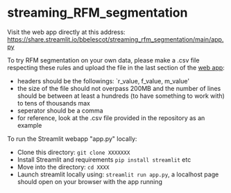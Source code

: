 # streaming_RFM_segmentation

Visit the web app directly at this address: https://share.streamlit.io/bbelescot/streaming_rfm_segmentation/main/app.py

To try RFM segmentation on your own data, please make a .csv file respecting these rules and upload the file in the last section of the [web app](https://share.streamlit.io/bbelescot/streaming_rfm_segmentation/main/app.py):
- headers should be the followings: `r_value, f_value, m_value'
- the size of the file should not overpass 200MB and the number of lines should be between at least a hundreds (to have something to work with) to tens of thousands max
- seperator should be a comma
- for reference, look at the .csv file provided in the repository as an example


To run the Streamlit webapp "app.py" locally: 

- Clone this directory: `git clone XXXXXXX`
- Install Streamlit and requirements `pip install streamlit` etc
- Move into the directory: `cd XXXX`
- Launch streamlit locally using: `streamlit run app.py`, a localhost page should open on your browser with the app running

